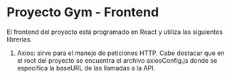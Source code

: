 # Proyecto Gym - Frontend

El frontend del proyecto está programado en React y utiliza las siguientes librerías.

1. Axios: sirve para el manejo de peticiones HTTP. Cabe destacar que en el root del proyecto se encuentra el archivo axiosConfig.js donde se específica la baseURL de las llamadas a la API.